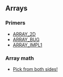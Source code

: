 ## Arrays

### Primers

- [ARRAY_2D](ARRAY_2D.md)
- [ARRAY_BUG](ARRAY_BUG.md)
- [ARRAY_IMPL1](ARRAY_IMPL1.md)

### Array math
- [Pick from both sides!](Pick_from_both_sides!.md)
